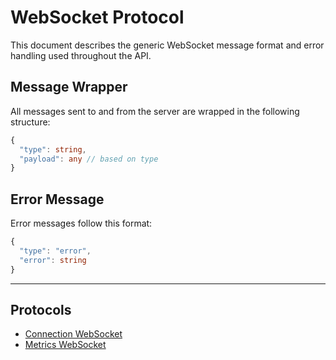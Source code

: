 # WebSocket Protocol

This document describes the generic WebSocket message format and error handling used throughout the API.

## Message Wrapper

All messages sent to and from the server are wrapped in the following structure:

```typescript
{
  "type": string,
  "payload": any // based on type
}
```

## Error Message

Error messages follow this format:

```typescript
{
  "type": "error",
  "error": string
}
```

---

## Protocols

- [Connection WebSocket](./connection.md)
- [Metrics WebSocket](./metrics.md)

